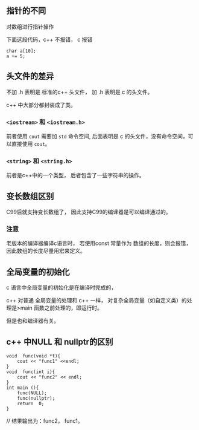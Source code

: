 ## 指针的不同

对数组进行指针操作

下面这段代码，c++ 不报错， c 报错

```
char a[10];
a += 5;
```


## 头文件的差异

不加 .h 表明是 标准的c++ 头文件， 加 .h 表明是 c 的头文件。

c++ 中大部分都封装成了类。

### `<iostream>` 和 `<iostream.h>`

前者使用 `cout` 需要加 `std` 命令空间, 后面表明是 c 的头文件，没有命令空间，可以直接使用 `cout`。

### `<string>` 和 `<string.h>`

前者是c++中的一个类型， 后者包含了一些字符串的操作。



## 变长数组区别

C99后就支持变长数组了， 因此支持C99的编译器是可以编译通过的。

### 注意

老版本的编译器编译c语言时， 若使用const 常量作为 数组的长度，则会报错， 因此数组的长度尽量用宏来定义。




## 全局变量的初始化

c 语言中全局变量的初始化是在编译时完成的，

c++ 对普通 全局变量的处理和 c++ 一样， 对复杂全局变量（如自定义类）的处理是>main 函数之前处理的，即运行时。

但是也和编译器有关。



## c++ 中NULL 和 nullptr的区别

```
void  func(void *t){
    cout << "func1" <<endl;
}
void  func(int i){
    cout << "func2" << endl;
}
int main (){
    func(NULL);
    func(nullptr);
    return  0;
}
  ```

  // 结果输出为：func2，
               func1。
